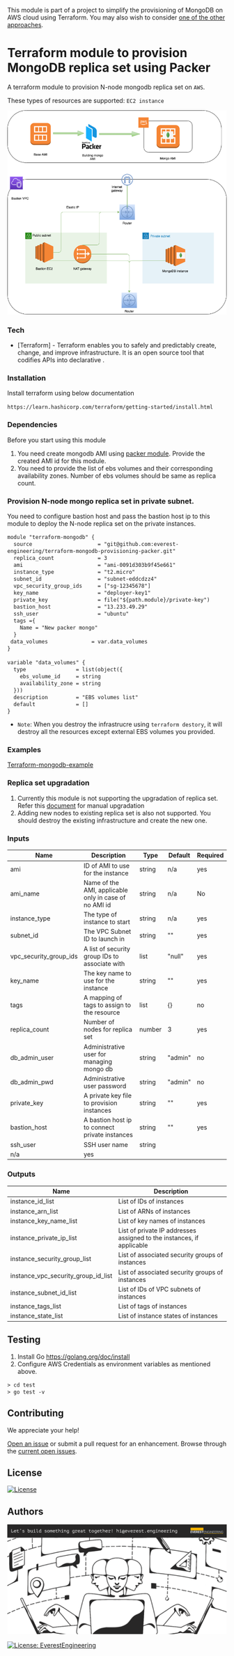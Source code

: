 This module is part of a project to simplify the provisioning of MongoDB on AWS cloud using Terraform. You may also wish to consider [one of the other approaches](https://github.com/everest-engineering/terraform-mongodb-provisioning).

# Terraform module to provision MongoDB replica set using Packer

A terraform module to provision N-node mongodb replica set on `AWS`.

These types of resources are supported:
`EC2 instance`

![MongoDB on Packer EC2 Instances](images/Mongo-Packer.png)

### Tech

- [Terraform] - Terraform enables you to safely and predictably create, change, and improve infrastructure. It is an open source tool that codifies APIs into declarative .

### Installation

Install terraform using below documentation

`https://learn.hashicorp.com/terraform/getting-started/install.html`

### Dependencies

Before you start using this module
1. You need create mongodb AMI using [packer module](https://github.com/everest-engineering/terraform-mongodb-provisioning-packer/tree/master/packer). Provide the created AMI id for this module.
2. You need to provide the list of ebs volumes and their corresponding availability zones. Number of ebs volumes should be same as replica count.

### Provision N-node mongo replica set in private subnet.

You need to configure bastion host and pass the bastion host ip to this module to deploy the N-node replica set on the private instances.

```hcl-terraform
module "terraform-mongodb" {
  source                     = "git@github.com:everest-engineering/terraform-mongodb-provisioning-packer.git"
  replica_count              = 3
  ami                        = "ami-0091d303b9f45e661"
  instance_type              = "t2.micro"
  subnet_id                  = "subnet-eddcdzz4"
  vpc_security_group_ids     = ["sg-12345678"]
  key_name                   = "deployer-key1"
  private_key                = file("${path.module}/private-key")
  bastion_host               = "13.233.49.29"
  ssh_user                   = "ubuntu"
  tags ={
    Name = "New packer mongo"
  }
 data_volumes              = var.data_volumes
}

variable "data_volumes" {
  type                = list(object({
    ebs_volume_id     = string
    availability_zone = string
  }))
  description         = "EBS volumes list"
  default             = []
}
```
* `Note`: When you destroy the infrastrucre using `terraform destory`, it will destroy all the resources except external EBS volumes you provided.

### Examples

[Terraform-mongodb-example](examples)


### Replica set upgradation

1. Currently this module is not supporting the upgradation of replica set. Refer this [document](https://docs.mongodb.com/manual/release-notes/4.0-upgrade-replica-set/) for manual upgradation
2. Adding new nodes to existing replica set is also not supported. You should destroy the existing infrastructure and create the new one.


### Inputs

| Name                        | Description                                             | Type   | Default      | Required |
| --------------------------- | ------------------------------------------------------- | ------ | ------------ | -------- |
| ami                         | ID of AMI to use for the instance                       | string | n/a          | yes      |
| ami_name                    | Name of the AMI, applicable only in case of no AMI id   | string | n/a          | No       |
| instance_type               | The type of instance to start                           | string | n/a          | yes      |
| subnet_id                   | The VPC Subnet ID to launch in                          | string | ""           | yes      |
| vpc_security_group_ids      | A list of security group IDs to associate with          | list   | "null"       | yes      |
| key_name                    | The key name to use for the instance                    | string | ""           | yes      |
| tags                        | A mapping of tags to assign to the resource             | list   | {}           | no       |
| replica_count               | Number of nodes for replica set                         | number | 3            | yes      |
| db_admin_user               | Administrative user for managing mongo db               | string | "admin"      | no       |
| db_admin_pwd                | Administrative user password                            | string | "admin"      | no       |
| private_key                 | A private key file to provision instances               | string | ""           | yes      |
| bastion_host                | A bastion host ip to connect private instances          | string | ""           | yes      |
| ssh_user                    | SSH user name                                           | string
| n/a          | yes      |

### Outputs

| Name                                 | Description                                                           |
| ------------------------------------ | --------------------------------------------------------------------  |
| instance_id_list                     | List of IDs of instances                                              |
| instance_arn_list                    | List of ARNs of instances                                             |
| instance_key_name_list               | List of key names of instances                                        |
| instance_private_ip_list             | List of private IP addresses assigned to the instances, if applicable |
| instance_security_group_list         | List of associated security groups of instances                       |
| instance_vpc_security_group_id_list  | List of associated security groups of instances                       |
| instance_subnet_id_list              | List of IDs of VPC subnets of instances                               |
| instance_tags_list                   | List of tags of instances                                             |
| instance_state_list                  | List of instance states of instances                                  |



## Testing

1. Install Go https://golang.org/doc/install
2. Configure AWS Credentials as environment variables as mentioned above.

```shell script
> cd test
> go test -v
```

## Contributing

We appreciate your help!

[Open an issue](https://github.com/everest-engineering/terraform-mongodb-provisioning-packer/issues/new) or submit a pull request for an enhancement.
Browse through the
[current open issues](https://github.com/everest-engineering/terraform-mongodb-provisioning-packer/issues).

## License

[![License](https://img.shields.io/badge/License-Apache%202.0-blue.svg)](https://opensource.org/licenses/Apache-2.0)

## Authors

[![Everest Banner](images/banner.png)](https://everest.engineering)

[![License: EverestEngineering](https://img.shields.io/badge/Copyright%20%C2%A9-EVERESTENGINEERING-blue)](https://everest.engineering)
